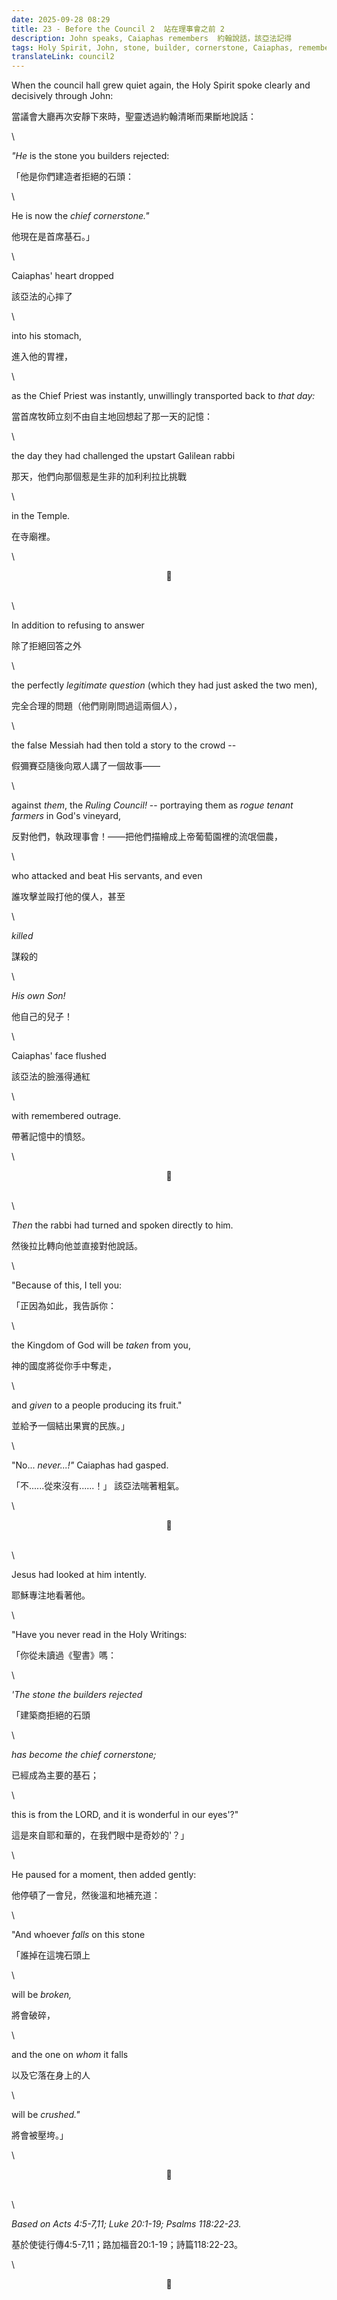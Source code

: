 ```yaml
---
date: 2025-09-28 08:29
title: 23 - Before the Council 2  站在理事會之前 2
description: John speaks, Caiaphas remembers  約翰說話，該亞法記得
tags: Holy Spirit, John, stone, builder, cornerstone, Caiaphas, remember, memory, Jesus, story, vineyard
translateLink: council2
---
```


When the council hall grew quiet again, the Holy Spirit spoke clearly and decisively through John:

當議會大廳再次安靜下來時，聖靈透過約翰清晰而果斷地說話：

\

*"He* is the stone you builders rejected:

「他是你們建造者拒絕的石頭：

\

He is now the *chief cornerstone."*

他現在是首席基石。」

\

Caiaphas' heart dropped

該亞法的心摔了

\

into his stomach,

進入他的胃裡，

\

as the Chief Priest was instantly, unwillingly transported back to *that day:*

當首席牧師立刻不由自主地回想起了那一天的記憶：

\

the day they had challenged the upstart Galilean rabbi 

那天，他們向那個惹是生非的加利利拉比挑戰

\

in the Temple. 

在寺廟裡。

\

<center>💠</center>

\
\

In addition to refusing to answer 

除了拒絕回答之外

\

the perfectly *legitimate question* (which they had just asked the two men), 

完全合理的問題（他們剛剛問過這兩個人），

\

the false Messiah had then told a story to the crowd -- 

假彌賽亞隨後向眾人講了一個故事——

\

against *them*, the *Ruling Council!* -- portraying them as *rogue tenant farmers* in God's vineyard,

反對他們，執政理事會！——把他們描繪成上帝葡萄園裡的流氓佃農，

\

who attacked and beat His servants, and even 

誰攻擊並毆打他的僕人，甚至

\

*killed* 

謀殺的

\

*His own Son!*

他自己的兒子！

\

Caiaphas' face flushed 

該亞法的臉漲得通紅

\

with remembered outrage.

帶著記憶中的憤怒。

\

<center>💠</center>

\
\

*Then* the rabbi had turned and spoken directly to him. 

然後拉比轉向他並直接對他說話。

\

"Because of this, I tell you: 

「正因為如此，我告訴你：

\

the Kingdom of God will be *taken* from you, 

神的國度將從你手中奪走，

\

and *given* to a people producing its fruit."

並給予一個結出果實的民族。」

\

"No... *never...!"* Caiaphas had gasped. 

「不......從來沒有......！」 該亞法喘著粗氣。

\

<center>💠</center>

\
\

Jesus had looked at him intently.

耶穌專注地看著他。

\

"Have you never read in the Holy Writings: 

「你從未讀過《聖書》嗎：

\

*'The stone the builders rejected* 

「建築商拒絕的石頭

\

*has become the chief cornerstone;* 

已經成為主要的基石；

\

this is from the LORD, and it is wonderful in our eyes'?"

這是來自耶和華的，在我們眼中是奇妙的'？」

\

He paused for a moment, then added gently:

他停頓了一會兒，然後溫和地補充道：

\

"And whoever *falls* on this stone 

「誰掉在這塊石頭上

\

will be *broken,* 

將會破碎，

\

and the one on *whom* it falls 

以及它落在身上的人

\

will be *crushed."*

將會被壓垮。」

\

<center>💠</center>

\
\

*Based on Acts 4:5-7,11; Luke 20:1-19; Psalms 118:22-23.*

基於使徒行傳4:5-7,11；路加福音20:1-19；詩篇118:22-23。

\

<center>💠</center>
